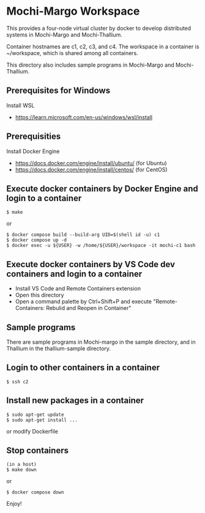 # Mochi-Margo Workspace

This provides a four-node virtual cluster by docker to develop
distributed systems in Mochi-Margo and Mochi-Thallium.

Container hostnames are c1, c2, c3, and c4.
The workspace in a container is ~/workspace,
which is shared among all containers.

This directory also includes sample programs in Mochi-Margo and Mochi-Thallium.

## Prerequisites for Windows

Install WSL
- https://learn.microsoft.com/en-us/windows/wsl/install

## Prerequisities

Install Docker Engine
- https://docs.docker.com/engine/install/ubuntu/ (for Ubuntu)
- https://docs.docker.com/engine/install/centos/ (for CentOS)

## Execute docker containers by Docker Engine and login to a container

    $ make

or

    $ docker compose build --build-arg UID=$(shell id -u) c1
    $ docker compose up -d
    $ docker exec -u ${USER} -w /home/${USER}/workspace -it mochi-c1 bash

## Execute docker containers by VS Code dev containers and login to a container

- Install VS Code and Remote Containers extension
- Open this directory
- Open a command palette by Ctrl+Shift+P and execute "Remote-Containers: Rebulid and Reopen in Container"

## Sample programs

There are sample programs in Mochi-margo in the sample directory, and in Thallium in the thallium-sample directory.

## Login to other containers in a container

    $ ssh c2

## Install new packages in a container

    $ sudo apt-get update
    $ sudo apt-get install ...

or modify Dockerfile

## Stop containers

    (in a host)
    $ make down

or

    $ docker compose down

Enjoy!
